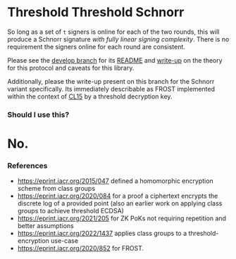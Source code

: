 # Threshold Threshold Schnorr

So long as a set of `t` signers is online for each of the two rounds, this will
produce a Schnorr signature *with fully linear signing complexity*. There is no
requirement the signers online for each round are consistent.

Please see the
[develop branch](https://github.com/kayabaNerve/threshold-threshold-ecdsa) for
its
[README](https://github.com/kayabaNerve/threshold-threshold-ecdsa/tree/develop/README.md)
and
[write-up](https://github.com/kayabaNerve/threshold-threshold-ecdsa/tree/develop/write-up.md)
on the theory for this protocol and caveats for this library.

Additionally, please the write-up present on this branch for the Schnorr variant
specifically. Its immediately describable as FROST implemented within the
context of [CL15](https://eprint.iacr.org/2015/047) by a threshold decryption
key.

### Should I use this?

# No.

### References

- https://eprint.iacr.org/2015/047 defined a homomorphic encryption scheme from
  class groups
- https://eprint.iacr.org/2020/084 for a proof a ciphertext encrypts the
  discrete log of a provided point (also an earlier work on applying class
  groups to achieve threshold ECDSA)
- https://eprint.iacr.org/2021/205 for ZK PoKs not requiring repetition and
  better assumptions
- https://eprint.iacr.org/2022/1437 applies class groups to a
  threshold-encryption use-case
- https://eprint.iacr.org/2020/852 for FROST.
